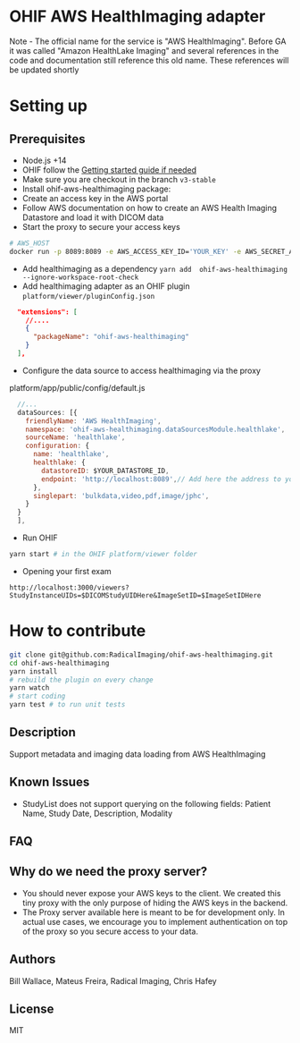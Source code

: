 # OHIF AWS HealthImaging adapter

Note - The official name for the service is "AWS HealthImaging".  Before GA it was called "Amazon HealthLake Imaging" and several references in the code and documentation still reference this old name.  These references will be updated shortly

# Setting up

## Prerequisites
* Node.js +14
* OHIF follow the [Getting started guide if needed](https://v3-docs.ohif.org/development/getting-started/)
* Make sure you are checkout in the branch `v3-stable`
* Install ohif-aws-healthimaging package:
* Create an access key in the AWS portal
* Follow AWS documentation on how to create an AWS Health Imaging Datastore and load it with DICOM data
* Start the proxy to secure your access keys
```bash
# AWS_HOST
docker run -p 8089:8089 -e AWS_ACCESS_KEY_ID='YOUR_KEY' -e AWS_SECRET_ACCESS_KEY='YOUR_SECRET' -e AWS_REGION='YOUR_REGION' flexview/ohif-aws-healthimaging-proxy
```
* Add healthimaging as a dependency `yarn add  ohif-aws-healthimaging --ignore-workspace-root-check`
* Add healthimaging adapter as an OHIF plugin `platform/viewer/pluginConfig.json`
```json
  "extensions": [
    //....
    {
      "packageName": "ohif-aws-healthimaging"
    }
  ],

```
* Configure the data source to access healthimaging via the proxy

platform/app/public/config/default.js
```js
  //...
  dataSources: [{
    friendlyName: 'AWS HealthImaging',
    namespace: 'ohif-aws-healthimaging.dataSourcesModule.healthlake',
    sourceName: 'healthlake',
    configuration: {
      name: 'healthlake',
      healthlake: {
        datastoreID: $YOUR_DATASTORE_ID,
        endpoint: 'http://localhost:8089',// Add here the address to you proxy
      },
      singlepart: 'bulkdata,video,pdf,image/jphc',
    }
  }
  ],

```
* Run OHIF
```bash
yarn start # in the OHIF platform/viewer folder
```
* Opening your first exam
```
http://localhost:3000/viewers?StudyInstanceUIDs=$DICOMStudyUIDHere&ImageSetID=$ImageSetIDHere
```

# How to contribute
```bash
git clone git@github.com:RadicalImaging/ohif-aws-healthimaging.git
cd ohif-aws-healthimaging
yarn install
# rebuild the plugin on every change
yarn watch
# start coding
yarn test # to run unit tests
```

## Description 
Support metadata and imaging data loading from AWS HealthImaging

## Known Issues
* StudyList does not support querying on the following fields: Patient Name, Study Date, Description, Modality

## FAQ
## Why do we need the proxy server?
* You should never expose your AWS keys to the client. We created this tiny proxy with the only purpose of hiding the AWS keys in the backend.
* The Proxy server available here is meant to be for development only. In actual use cases, we encourage you to implement authentication on top of the proxy so you secure access to your data.


## Authors 
Bill Wallace, Mateus Freira, Radical Imaging, Chris Hafey

## License 
MIT

